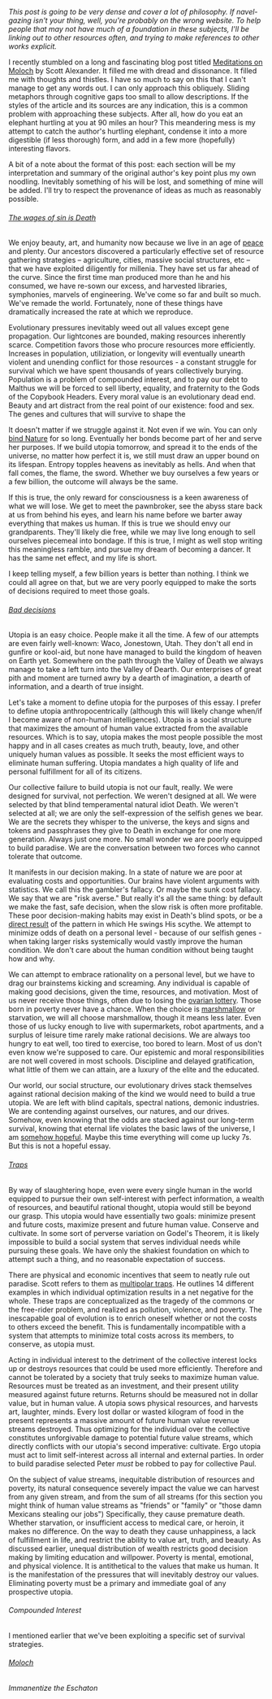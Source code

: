 *This post is going to be very dense and cover a lot of philosophy. If navel-gazing isn't your thing, well, you're probably on the wrong website. To help people that may not have much of a foundation in these subjects, I'll be linking out to other resources often, and trying to make references to other works explicit.*

I recently stumbled on a long and fascinating blog post titled [Meditations on Moloch](http://slatestarcodex.com/2014/07/30/meditations-on-moloch/) by Scott Alexander. It filled me with dread and dissonance. It filled me with thoughts and thistles. I have so much to say on this that I can't manage to get any words out. I can only approach this obliquely. Sliding metaphors through cognitive gaps too small to allow descriptions. If the styles of the article and its sources are any indication, this is a common problem with approaching these subjects. After all, how do you eat an elephant hurtling at you at 90 miles an hour? This meandering mess is my attempt to catch the author's hurtling elephant, condense it into a more digestible (if less thorough) form, and add in a few more (hopefully) interesting flavors.

A bit of a note about the format of this post: each section will be my interpretation and summary of the original author's key point plus my own noodling. Inevitably something of his will be lost, and something of mine will be added. I'll try to respect the provenance of ideas as much as reasonably possible.

###### [The wages of sin is Death](http://www.kiplingsociety.co.uk/poems_copybook.htm)

We enjoy beauty, art, and humanity now because we live in an age of [peace](http://www.hsrgroup.org/docs/Publications/HSR2013/HSR_2013_Press_Release.pdf) and plenty. Our ancestors discovered a particularly effective set of resource gathering strategies – agriculture, cities, massive social structures, etc – that we have exploited diligently for millenia. They have set us far ahead of the curve. Since the first time man produced more than he and his consumed, we have re-sown our excess, and harvested libraries, symphonies, marvels of engineering. We've come so far and built so much. We've remade the world. Fortunately, none of these things have dramatically increased the rate at which we reproduce.

Evolutionary pressures inevitably weed out all values except gene propagation. Our lightcones are bounded, making resources inherently scarce. Competition favors those who procure resources more efficiently. Increases in population, utiliziation, or longevity will eventually unearth violent and unending conflict for those resources - a constant struggle for survival which we have spent thousands of years collectively burying. Population is a problem of compounded interest, and to pay our debt to Malthus we will be forced to sell liberty, equality, and fraternity to the Gods of the Copybook Headers. Every moral value is an evolutionary dead end. Beauty and art distract from the real point of our existence: food and sex. The genes and cultures that will survive to shape the 

It doesn't matter if we struggle against it. Not even if we win. You can only [bind Nature](https://web.archive.org/web/20140801022013/http://nyan-sandwich.tumblr.com/post/91621934866/capturing-gnon) for so long. Eventually her bonds become part of her and serve her purposes. If we build utopia tomorrow, and spread it to the ends of the universe, no matter how perfect it is, we still must draw an upper bound on its lifespan. Entropy topples heavens as inevitably as hells. And when that fall comes, the flame, the sword. Whether we buy ourselves a few years or a few billion, the outcome will always be the same.

If this is true, the only reward for consciousness is a keen awareness of what we will lose. We get to meet the pawnbroker, see the abyss stare back at us from behind his eyes, and learn his name before we barter away everything that makes us human. If this is true we should envy our grandparents. They'll likely die free, while we may live long enough to sell ourselves piecemeal into bondage. If this is true, I might as well stop writing this meaningless ramble, and pursue my dream of becoming a dancer. It has the same net effect, and my life is short.

I keep telling myself, a few billion years is better than nothing. I think we could all agree on that, but we are very poorly equipped to make the sorts of decisions required to meet those goals.

###### [Bad decisions](https://en.wikipedia.org/wiki/Cognitive_bias)

Utopia is an easy choice. People make it all the time. A few of our attempts are even fairly well-known: Waco, Jonestown, Utah. They don't all end in gunfire or kool-aid, but none have managed to build the kingdom of heaven on Earth yet. Somewhere on the path through the Valley of Death we always manage to take a left turn into the Valley of Dearth. Our enterprises of great pith and moment are turned awry by a dearth of imagination, a dearth of information, and a dearth of true insight.

Let's take a moment to define utopia for the purposes of this essay. I prefer to define utopia anthropocentrically (although this will likely change when/if I become aware of non-human intelligences). Utopia is a social structure that maximizes the amount of human value extracted from the available resources. Which is to say, utopia makes the most people possible the most happy and in all cases creates as much truth, beauty, love, and other uniquely human values as possible. It seeks the most efficient ways to eliminate human suffering. Utopia mandates a high quality of life and personal fulfillment for all of its citizens.

Our collective failure to build utopia is not our fault, really. We were designed for survival, not perfection. We weren't designed at all. We were selected by that blind temperamental natural idiot Death. We weren't selected at all; we are only the self-expression of the selfish genes we bear. We are the secrets they whisper to the universe, the keys and signs and tokens and passphrases they give to Death in exchange for one more generation. Always just one more. No small wonder we are poorly equipped to build paradise. We are the conversation between two forces who cannot tolerate that outcome.

It manifests in our decision making. In a state of nature we are poor at evaluating costs and opportunities. Our brains have violent arguments with statistics. We call this the gambler's fallacy. Or maybe the sunk cost fallacy. We say that we are "risk averse." But really it's all the same thing: by default we make the fast, safe decision, when the slow risk is often more profitable. These poor decision-making habits may exist in Death's blind spots, or be a [direct result](http://psycnet.apa.org/journals/rev/103/4/650/) of the pattern in which He swings His scythe. We attempt to minimize odds of death on a personal level - because of our selfish genes - when taking larger risks systemically would vastly improve the human condition. We don't care about the human condition without being taught how and why.

We can attempt to embrace rationality on a personal level, but we have to drag our brainstems kicking and screaming. Any individual is capable of making good decisions, given the time, resources, and motivation. Most of us never receive those things, often due to losing the [ovarian lottery](http://www.businessinsider.com/warren-buffett-on-the-ovarian-lottery-2013-12). Those born in poverty never have a chance. When the choice is [marshmallow](https://en.wikipedia.org/wiki/Stanford_marshmallow_experiment) or starvation, we will all choose marshmallow, though it means less later. Even those of us lucky enough to live with supermarkets, robot apartments, and a surplus of leisure time rarely make rational decisions. We are always too hungry to eat well, too tired to exercise, too bored to learn. Most of us don't even know we're supposed to care. Our epistemic and moral responsibilities are not well covered in most schools. Discipline and delayed gratification, what little of them we can attain, are a luxury of the elite and the educated.

Our world, our social structure, our evolutionary drives stack themselves against rational decision making of the kind we would need to build a true utopia. We are left with blind capitals, spectral nations, demonic industries. We are contending against ourselves, our natures, and our drives. Somehow, even knowing that the odds are stacked against our long-term survival, knowing that eternal life violates the basic laws of the universe, I am [somehow hopeful](http://multivax.com/last_question.html). Maybe this time everything will come up lucky 7s. But this is not a hopeful essay.


###### [Traps](https://en.wikipedia.org/wiki/Coordination_game)

By way of slaughtering hope, even were every single human in the world equipped to pursue their own self-interest with perfect information, a wealth of resources, and beautiful rational thought, utopia would still be beyond our grasp. This utopia would have essentially two goals: minimize present and future costs, maximize present and future human value. Conserve and cultivate. In some sort of perverse variation on Godel's Theorem, it is likely impossible to build a social system that serves individual needs while pursuing these goals. We have only the shakiest foundation on which to attempt such a thing, and no reasonable expectation of success.

There are physical and economic incentives that seem to neatly rule out paradise. Scott refers to them as [multipolar traps](http://faculty.babson.edu/krollag/org_site/soc_psych/platt_soc_trap.html). He outlines 14 different examples in which individual optimization results in a net negative for the whole. These traps are conceptualized as the tragedy of the commons or the free-rider problem, and realized as pollution, violence, and poverty. The inescapable goal of evolution is to enrich oneself whether or not the costs to others exceed the benefit. This is fundamentally incompatible with a system that attempts to minimize total costs across its members, to conserve, as utopia must.

Acting in individual interest to the detriment of the collective interest locks up or destroys resources that could be used more efficiently. Therefore and cannot be tolerated by a society that truly seeks to maximize human value. Resources must be treated as an investment, and their present utility measured against future returns. Returns should be measured not in dollar value, but in human value. A utopia sows physical resources, and harvests art, laughter, minds. Every lost dollar or wasted kilogram of food in the present represents a massive amount of future human value revenue streams destroyed. Thus optimizing for the individual over the collective constitutes unforgivable damage to potential future value streams, which directly conflicts with our utopia's second imperative: cultivate. Ergo utopia must act to limit self-interest across all internal and external parties. In order to build paradise selected Peter *must* be robbed to pay for collective Paul. 

On the subject of value streams, inequitable distribution of resources and poverty, its natural consequence severely impact the value we can harvest from any given stream, and from the sum of all streams (for this section you might think of human value streams as "friends" or "family" or "those damn Mexicans stealing our jobs") Specifically, they cause premature death. Whether starvation, or insufficient access to medical care, or heroin, it makes no difference. On the way to death they cause unhappiness, a lack of fulfillment in life, and restrict the ability to value art, truth, and beauty. As discussed earlier, unequal distribution of wealth restricts good decision making by limiting education and willpower. Poverty is mental, emotional, and physical violence. It is antithetical to the values that make us human. It is the manifestation of the pressures that will inevitably destroy our values. Eliminating poverty must be a primary and immediate goal of any prospective utopia.

###### Compounded Interest

I mentioned earlier that we've been exploiting a specific set of survival strategies.

###### [Moloch](https://www.poets.org/poetsorg/poem/howl-parts-i-ii)

###### Immanentize the Eschaton


